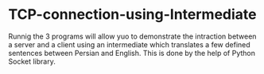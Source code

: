 # TCP-connection-using-Intermediate

Runnig the 3 programs will allow yuo to demonstrate the intraction between a server and a client using an intermediate which translates a few defined sentences between Persian and English. This is done by the help of Python Socket library.
